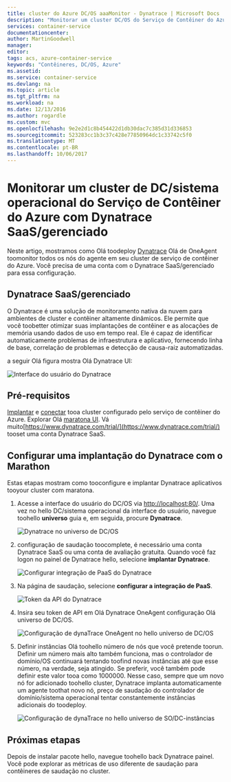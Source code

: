 ```yaml
---
title: cluster do Azure DC/OS aaaMonitor - Dynatrace | Microsoft Docs
description: "Monitorar um cluster DC/OS do Serviço de Contêiner do Azure com Dynatrace. Implante Olá Dynatrace OneAgent usando Olá DC/OS painel."
services: container-service
documentationcenter: 
author: MartinGoodwell
manager: 
editor: 
tags: acs, azure-container-service
keywords: "Contêineres, DC/OS, Azure"
ms.assetid: 
ms.service: container-service
ms.devlang: na
ms.topic: article
ms.tgt_pltfrm: na
ms.workload: na
ms.date: 12/13/2016
ms.author: rogardle
ms.custom: mvc
ms.openlocfilehash: 9e2e2d1c8b454422d1db30dac7c385d31d336853
ms.sourcegitcommit: 523283cc1b3c37c428e77850964dc1c33742c5f0
ms.translationtype: MT
ms.contentlocale: pt-BR
ms.lasthandoff: 10/06/2017
---
```

# <a name="monitor-an-azure-container-service-dcos-cluster-with-dynatrace-saasmanaged"></a>Monitorar um cluster de DC/sistema operacional do Serviço de Contêiner do Azure com Dynatrace SaaS/gerenciado
Neste artigo, mostramos como Olá toodeploy [Dynatrace](https://www.dynatrace.com/) Olá de OneAgent toomonitor todos os nós do agente em seu cluster de serviço de contêiner do Azure. Você precisa de uma conta com o Dynatrace SaaS/gerenciado para essa configuração. 

## <a name="dynatrace-saasmanaged"></a>Dynatrace SaaS/gerenciado
O Dynatrace é uma solução de monitoramento nativa da nuvem para ambientes de cluster e contêiner altamente dinâmicos. Ele permite que você toobetter otimizar suas implantações de contêiner e as alocações de memória usando dados de uso em tempo real. Ele é capaz de identificar automaticamente problemas de infraestrutura e aplicativo, fornecendo linha de base, correlação de problemas e detecção de causa-raiz automatizadas.

a seguir Olá figura mostra Olá Dynatrace UI:

![Interface do usuário do Dynatrace](./media/container-service-monitoring-dynatrace/dynatrace.png)

## <a name="prerequisites"></a>Pré-requisitos 
[Implantar](container-service-deployment.md) e [conectar](./../container-service-connect.md) tooa cluster configurado pelo serviço de contêiner do Azure. Explorar Olá [maratona UI](container-service-mesos-marathon-ui.md). Vá muito[https://www.dynatrace.com/trial/](https://www.dynatrace.com/trial/) tooset uma conta Dynatrace SaaS.  

## <a name="configure-a-dynatrace-deployment-with-marathon"></a>Configurar uma implantação do Dynatrace com o Marathon
Estas etapas mostram como tooconfigure e implantar Dynatrace aplicativos tooyour cluster com maratona.

1. Acesse a interface do usuário do DC/OS via [http://localhost:80/](http://localhost:80/). Uma vez no hello DC/sistema operacional da interface do usuário, navegue toohello **universo** guia e, em seguida, procure **Dynatrace**.

    ![Dynatrace no universo de DC/OS](./media/container-service-monitoring-dynatrace/dynatrace-universe.png)

2. configuração de saudação toocomplete, é necessário uma conta Dynatrace SaaS ou uma conta de avaliação gratuita. Quando você faz logon no painel de Dynatrace hello, selecione **implantar Dynatrace**.

    ![Configurar integração de PaaS do Dynatrace](./media/container-service-monitoring-dynatrace/setup-paas.png)

3. Na página de saudação, selecione **configurar a integração de PaaS**. 

    ![Token da API do Dynatrace](./media/container-service-monitoring-dynatrace/api-token.png) 

4. Insira seu token de API em Olá Dynatrace OneAgent configuração Olá universo de DC/OS. 

    ![Configuração de dynaTrace OneAgent no hello universo de DC/OS](./media/container-service-monitoring-dynatrace/dynatrace-config.png)

5. Definir instâncias Olá toohello número de nós que você pretende toorun. Definir um número mais alto também funciona, mas o controlador de domínio/OS continuará tentando toofind novas instâncias até que esse número, na verdade, seja atingido. Se preferir, você também pode definir este valor tooa como 1000000. Nesse caso, sempre que um novo nó for adicionado toohello cluster, Dynatrace implanta automaticamente um agente toothat novo nó, preço de saudação do controlador de domínio/sistema operacional tentar constantemente instâncias adicionais do toodeploy.

    ![Configuração de dynaTrace no hello universo de SO/DC-instâncias](./media/container-service-monitoring-dynatrace/dynatrace-config2.png)

## <a name="next-steps"></a>Próximas etapas

Depois de instalar pacote hello, navegue toohello back Dynatrace painel. Você pode explorar as métricas de uso diferente de saudação para contêineres de saudação no cluster. 
